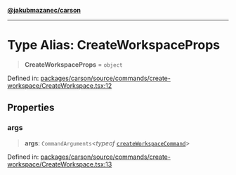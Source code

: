 [**@jakubmazanec/carson**](../README.md)

---

# Type Alias: CreateWorkspaceProps

> **CreateWorkspaceProps** = `object`

Defined in:
[packages/carson/source/commands/create-workspace/CreateWorkspace.tsx:12](https://github.com/jakubmazanec/tools/blob/026d472564678641afd0039e9c07d936f221ca46/packages/carson/source/commands/create-workspace/CreateWorkspace.tsx#L12)

## Properties

### args

> **args**: `CommandArguments`\<_typeof_
> [`createWorkspaceCommand`](../variables/createWorkspaceCommand.md)\>

Defined in:
[packages/carson/source/commands/create-workspace/CreateWorkspace.tsx:13](https://github.com/jakubmazanec/tools/blob/026d472564678641afd0039e9c07d936f221ca46/packages/carson/source/commands/create-workspace/CreateWorkspace.tsx#L13)
